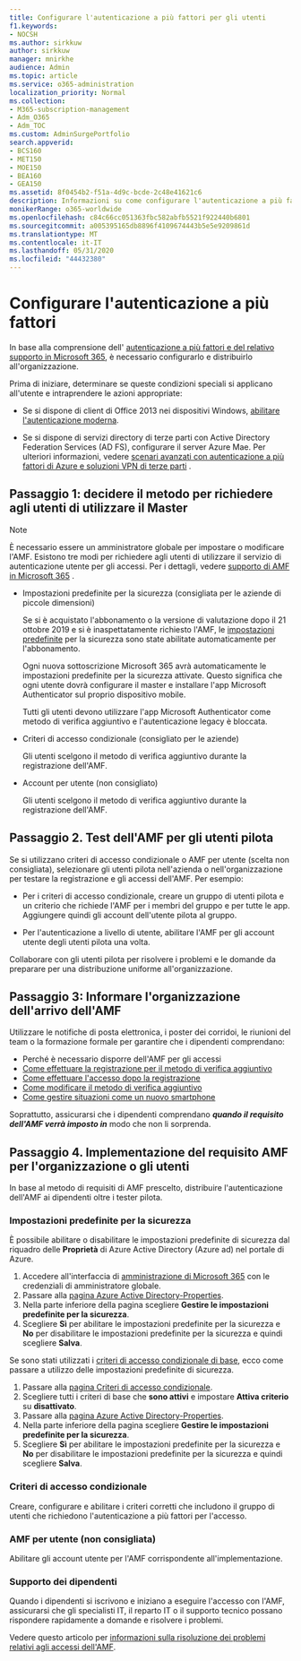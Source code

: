 ```yaml
---
title: Configurare l'autenticazione a più fattori per gli utenti
f1.keywords:
- NOCSH
ms.author: sirkkuw
author: sirkkuw
manager: mnirkhe
audience: Admin
ms.topic: article
ms.service: o365-administration
localization_priority: Normal
ms.collection:
- M365-subscription-management
- Adm_O365
- Adm_TOC
ms.custom: AdminSurgePortfolio
search.appverid:
- BCS160
- MET150
- MOE150
- BEA160
- GEA150
ms.assetid: 8f0454b2-f51a-4d9c-bcde-2c48e41621c6
description: Informazioni su come configurare l'autenticazione a più fattori per l'organizzazione.
monikerRange: o365-worldwide
ms.openlocfilehash: c84c66cc051363fbc582abfb5521f922440b6801
ms.sourcegitcommit: a005395165db8896f4109674443b5e5e9209861d
ms.translationtype: MT
ms.contentlocale: it-IT
ms.lasthandoff: 05/31/2020
ms.locfileid: "44432380"
---
```

# <a name="set-up-multi-factor-authentication"></a>Configurare l'autenticazione a più fattori
  
In base alla comprensione dell' [autenticazione a più fattori e del relativo supporto in Microsoft 365](multi-factor-authentication-microsoft-365.md), è necessario configurarlo e distribuirlo all'organizzazione.

Prima di iniziare, determinare se queste condizioni speciali si applicano all'utente e intraprendere le azioni appropriate:

- Se si dispone di client di Office 2013 nei dispositivi Windows, [abilitare l'autenticazione moderna](https://docs.microsoft.com/microsoft-365/admin/security-and-compliance/enable-modern-authentication).

- Se si dispone di servizi directory di terze parti con Active Directory Federation Services (AD FS), configurare il server Azure Mae. Per ulteriori informazioni, vedere [scenari avanzati con autenticazione a più fattori di Azure e soluzioni VPN di terze parti](https://docs.microsoft.com/azure/active-directory/authentication/howto-mfaserver-nps-vpn) .

## <a name="step-1-decide-on-the-method-of-requiring-your-users-to-use-mfa"></a>Passaggio 1: decidere il metodo per richiedere agli utenti di utilizzare il Master

> [!NOTE]
> È necessario essere un amministratore globale per impostare o modificare l'AMF. Esistono tre modi per richiedere agli utenti di utilizzare il servizio di autenticazione utente per gli accessi. Per i dettagli, vedere [supporto di AMF in Microsoft 365](multi-factor-authentication-microsoft-365.md) .

- Impostazioni predefinite per la sicurezza (consigliata per le aziende di piccole dimensioni)

  Se si è acquistato l'abbonamento o la versione di valutazione dopo il 21 ottobre 2019 e si è inaspettatamente richiesto l'AMF, le [impostazioni predefinite](https://docs.microsoft.com/azure/active-directory/fundamentals/concept-fundamentals-security-defaults) per la sicurezza sono state abilitate automaticamente per l'abbonamento.
  
  Ogni nuova sottoscrizione Microsoft 365 avrà automaticamente le impostazioni predefinite per la sicurezza attivate. Questo significa che ogni utente dovrà configurare il master e installare l'app Microsoft Authenticator sul proprio dispositivo mobile.

  Tutti gli utenti devono utilizzare l'app Microsoft Authenticator come metodo di verifica aggiuntivo e l'autenticazione legacy è bloccata. 

- Criteri di accesso condizionale (consigliato per le aziende)

  Gli utenti scelgono il metodo di verifica aggiuntivo durante la registrazione dell'AMF.

- Account per utente (non consigliato)

  Gli utenti scelgono il metodo di verifica aggiuntivo durante la registrazione dell'AMF.

## <a name="step-2-test-mfa-on-your-pilot-users"></a>Passaggio 2. Test dell'AMF per gli utenti pilota

Se si utilizzano criteri di accesso condizionale o AMF per utente (scelta non consigliata), selezionare gli utenti pilota nell'azienda o nell'organizzazione per testare la registrazione e gli accessi dell'AMF. Per esempio:

- Per i criteri di accesso condizionale, creare un gruppo di utenti pilota e un criterio che richiede l'AMF per i membri del gruppo e per tutte le app. Aggiungere quindi gli account dell'utente pilota al gruppo.

- Per l'autenticazione a livello di utente, abilitare l'AMF per gli account utente degli utenti pilota una volta.

Collaborare con gli utenti pilota per risolvere i problemi e le domande da preparare per una distribuzione uniforme all'organizzazione.

## <a name="step-3-inform-your-organization-that-mfa-is-coming"></a>Passaggio 3: Informare l'organizzazione dell'arrivo dell'AMF

Utilizzare le notifiche di posta elettronica, i poster dei corridoi, le riunioni del team o la formazione formale per garantire che i dipendenti comprendano:

- Perché è necessario disporre dell'AMF per gli accessi
- [Come effettuare la registrazione per il metodo di verifica aggiuntivo](https://support.office.com/article/set-up-your-microsoft-365-sign-in-for-multi-factor-authentication-ace1d096-61e5-449b-a875-58eb3d74de14?ui=en-US&rs=en-001&ad=US)
- [Come effettuare l'accesso dopo la registrazione](https://support.office.com/article/sign-in-to-microsoft-365-with-multi-factor-authentication-2b856342-170a-438e-9a4f-3c092394d3cb)
- [Come modificare il metodo di verifica aggiuntivo](https://support.office.com/article/change-how-you-do-additional-verification-956ec8d0-7081-4518-a701-f8414cc20831)
- [Come gestire situazioni come un nuovo smartphone](https://support.office.com/article/fix-common-problems-with-multi-factor-authentication-6951be76-af50-49a4-847f-21391eaa59f2)

Soprattutto, assicurarsi che i dipendenti comprendano ***quando il requisito dell'AMF verrà imposto in*** modo che non li sorprenda.

## <a name="step-4-roll-out-the-mfa-requirement-to-your-organization-or-users"></a>Passaggio 4. Implementazione del requisito AMF per l'organizzazione o gli utenti

In base al metodo di requisiti di AMF prescelto, distribuire l'autenticazione dell'AMF ai dipendenti oltre i tester pilota.

### <a name="security-defaults"></a>Impostazioni predefinite per la sicurezza

È possibile abilitare o disabilitare le impostazioni predefinite di sicurezza dal riquadro delle **Proprietà** di Azure Active Directory (Azure ad) nel portale di Azure.

1.  Accedere all'interfaccia di [amministrazione di Microsoft 365](https://admin.microsoft.com) con le credenziali di amministratore globale.
2.  Passare alla [pagina Azure Active Directory-Properties](https://portal.azure.com/#blade/Microsoft_AAD_IAM/ActiveDirectoryMenuBlade/Properties).
3.  Nella parte inferiore della pagina scegliere **Gestire le impostazioni predefinite per la sicurezza**.
4.  Scegliere **Sì** per abilitare le impostazioni predefinite per la sicurezza e **No** per disabilitare le impostazioni predefinite per la sicurezza e quindi scegliere **Salva**.

Se sono stati utilizzati i [criteri di accesso condizionale di base](https://docs.microsoft.com/azure/active-directory/conditional-access/concept-baseline-protection), ecco come passare a utilizzo delle impostazioni predefinite di sicurezza.

1.  Passare alla [pagina Criteri di accesso condizionale](https://portal.azure.com/#blade/Microsoft_AAD_IAM/ConditionalAccessBlade/Policies).
2.  Scegliere tutti i criteri di base che **sono attivi** e impostare **Attiva criterio** su **disattivato**.
2.  Passare alla [pagina Azure Active Directory-Properties](https://portal.azure.com/#blade/Microsoft_AAD_IAM/ActiveDirectoryMenuBlade/Properties).
4.  Nella parte inferiore della pagina scegliere **Gestire le impostazioni predefinite per la sicurezza**.
5.  Scegliere **Sì** per abilitare le impostazioni predefinite per la sicurezza e **No** per disabilitare le impostazioni predefinite per la sicurezza e quindi scegliere **Salva**.

### <a name="conditional-access-policies"></a>Criteri di accesso condizionale

Creare, configurare e abilitare i criteri corretti che includono il gruppo di utenti che richiedono l'autenticazione a più fattori per l'accesso.

### <a name="per-user-mfa-not-recommended"></a>AMF per utente (non consigliata)

Abilitare gli account utente per l'AMF corrispondente all'implementazione.

### <a name="supporting-your-employees"></a>Supporto dei dipendenti

Quando i dipendenti si iscrivono e iniziano a eseguire l'accesso con l'AMF, assicurarsi che gli specialisti IT, il reparto IT o il supporto tecnico possano rispondere rapidamente a domande e risolvere i problemi.

Vedere questo articolo per [informazioni sulla risoluzione dei problemi relativi agli accessi dell'AMF](https://support.office.com/article/fix-common-problems-with-multi-factor-authentication-6951be76-af50-49a4-847f-21391eaa59f2). 


